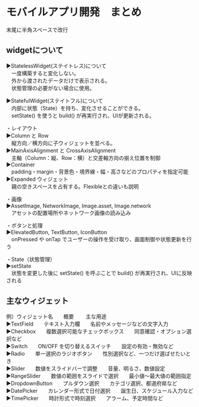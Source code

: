 # モバイルアプリ開発　まとめ  
末尾に半角スペースで改行  
## widgetについて
▶︎StatelessWidget(ステイトレス)について  
 　一度構築すると変化しない。  
 　外から渡されたデータだけで表示される。  
 　状態管理の必要がない場合に使用。
   
▶︎StatefulWidget(ステイトフル)について   
 　内部に状態（State）を持ち、変化させることができる。  
 　setState() を使うと build() が再実行され、UIが更新される。  
 
・レイアウト  
▶︎Column と Row  
 　縦方向／横方向に子ウィジェットを並べる。  
▶︎MainAxisAlignment と CrossAxisAlignment  
 　主軸（Column：縦、Row：横）と交差軸方向の揃え位置を制御  
▶︎Container  
 　padding・margin・背景色・境界線・幅・高さなどのプロパティを指定可能  
▶︎Expanded ウィジェット  
 　親の空きスペースを占有する。Flexibleとの違いも説明  

・画像  
 ▶︎AssetImage, NetworkImage, Image.asset, Image.network  
 　アセットの配置場所やネットワーク画像の読み込み  

・ボタンと処理  
▶︎ElevatedButton, TextButton, IconButton   
　onPressed や onTap でユーザーの操作を受け取り、画面制御や状態更新を行う  

・State（状態管理）  
▶︎setState  
　状態を変更した後に setState() を呼ぶことで build() が再実行され、UIに反映される  

 ## 主なウィジェット
例）ウィジェット名　　概要	　　主な用途  
▶︎TextField　　テキスト入力欄　　名前やメッセージなどの文字入力  
▶︎Checkbox　　複数選択可能なチェックボックス　　同意確認・オプション選択など  
▶︎Switch　　ON/OFF を切り替えるスイッチ　　設定の有効・無効など  
▶︎Radio　　単一選択のラジオボタン　　性別選択など、一つだけ選ばせたいとき  
▶︎Slider　　数値をスライドバーで調整　　音量、明るさ、数値設定  
▶︎RangeSlider　　数値の範囲をスライドで選択　　最小値～最大値の範囲指定  
▶︎DropdownButton　　プルダウン選択　　カテゴリ選択、都道府県など  
▶︎DatePicker　　カレンダー形式で日付選択　　誕生日、スケジュール入力など  
▶︎TimePicker　　時計形式で時刻選択　　アラーム、予定時間など  

 
